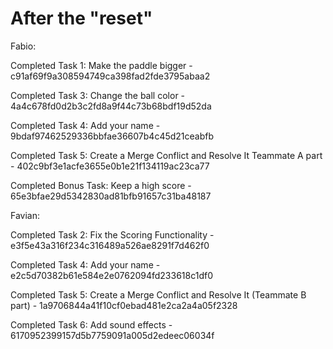 # After the "reset"
Fabio:

Completed Task 1: Make the paddle bigger - c91af69f9a308594749ca398fad2fde3795abaa2

Completed Task 3: Change the ball color - 4a4c678fd0d2b3c2fd8a9f44c73b68bdf19d52da

Completed Task 4: Add your name - 9bdaf97462529336bbfae36607b4c45d21ceabfb

Completed Task 5: Create a Merge Conflict and Resolve It Teammate A part - 402c9bf3e1acfe3655e0b1e21f134119ac23ca77

Completed Bonus Task: Keep a high score - 65e3bfae29d5342830ad81bfb91657c31ba48187

Favian:

Completed Task 2: Fix the Scoring Functionality - e3f5e43a316f234c316489a526ae8291f7d462f0

Completed Task 4: Add your name - e2c5d70382b61e584e2e0762094fd233618c1df0

Completed Task 5: Create a Merge Conflict and Resolve It (Teammate B part) - 1a9706844a41f10cf0ebad481e2ca2a4a05f2328

Completed Task 6: Add sound effects - 6170952399157d5b7759091a005d2edeec06034f